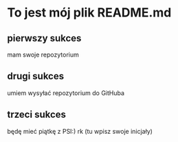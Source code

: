 # To jest mój plik README.md

 ## pierwszy sukces

 mam swoje repozytorium 
 ## drugi sukces

 umiem wysyłać repozytorium do GitHuba
 ## trzeci sukces
 
 będę mieć piątkę z PSI:)
 rk (tu wpisz swoje inicjały)
